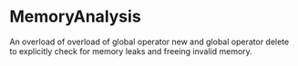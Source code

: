 # MemoryAnalysis
An overload of overload of global operator new and global operator delete to explicitly check for memory leaks and freeing invalid memory. 
